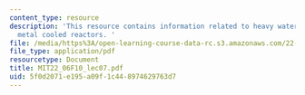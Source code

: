 ```yaml
---
content_type: resource
description: 'This resource contains information related to heavy water, gas and liquid
  metal cooled reactors. '
file: /media/https%3A/open-learning-course-data-rc.s3.amazonaws.com/22-06-engineering-of-nuclear-systems-fall-2010/5f0d2071e195a09f1c448974629763d7_MIT22_06F10_lec07.pdf
file_type: application/pdf
resourcetype: Document
title: MIT22_06F10_lec07.pdf
uid: 5f0d2071-e195-a09f-1c44-8974629763d7
---
```

